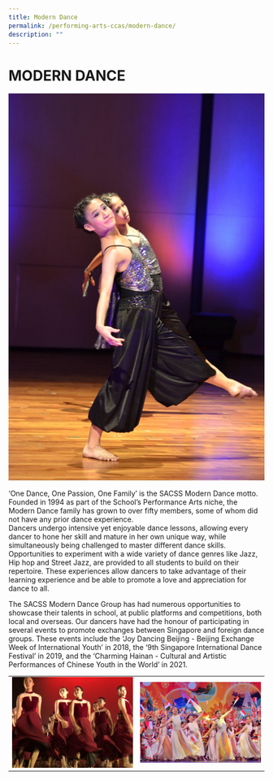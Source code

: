 ```yaml
---
title: Modern Dance
permalink: /performing-arts-ccas/modern-dance/
description: ""
---
```

# MODERN DANCE

![](/images/Canossian%20Life/Performing%20Arts%20Niche/Performing%20arts%20cca/MODERN%20DANCE/MODERN-DANCE_4550-678x1024.jpg)

‘One Dance, One Passion, One Family’ is the SACSS Modern Dance motto. Founded in 1994 as part of the School’s Performance Arts niche, the Modern Dance family has grown to over fifty members, some of whom did not have any prior dance experience.  
Dancers undergo intensive yet enjoyable dance lessons, allowing every dancer to hone her skill and mature in her own unique way, while simultaneously being challenged to master different dance skills. Opportunities to experiment with a wide variety of dance genres like Jazz, Hip hop and Street Jazz, are provided to all students to build on their repertoire. These experiences allow dancers to take advantage of their learning experience and be able to promote a love and appreciation for dance to all.

The SACSS Modern Dance Group has had numerous opportunities to showcase their talents in school, at public platforms and competitions, both local and overseas. Our dancers have had the honour of participating in several events to promote exchanges between Singapore and foreign dance groups. These events include the ‘Joy Dancing Beijing - Beijing Exchange Week of International Youth’ in 2018, the ‘9th Singapore International Dance Festival’ in 2019, and the ‘Charming Hainan - Cultural and Artistic Performances of Chinese Youth in the World’ in 2021.

|   |   |
|---|---|
|![](/images/Canossian%20Life/Performing%20Arts%20Niche/Performing%20arts%20cca/MODERN%20DANCE/2-SYF-2019-Listening-to-our-heartbeat-and-footsteps-scaled.jpg)   | ![](/images/Canossian%20Life/Performing%20Arts%20Niche/Performing%20arts%20cca/MODERN%20DANCE/4-Joy-Dancing-Beijing-2018-In-Beijing-to-promote-Singapore-1.jpg)  |